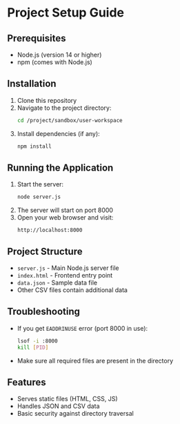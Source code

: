 # Project Setup Guide

## Prerequisites
- Node.js (version 14 or higher)
- npm (comes with Node.js)

## Installation
1. Clone this repository
2. Navigate to the project directory:
   ```bash
   cd /project/sandbox/user-workspace
   ```
3. Install dependencies (if any):
   ```bash
   npm install
   ```

## Running the Application
1. Start the server:
   ```bash
   node server.js
   ```
2. The server will start on port 8000
3. Open your web browser and visit:
   ```
   http://localhost:8000
   ```

## Project Structure
- `server.js` - Main Node.js server file
- `index.html` - Frontend entry point
- `data.json` - Sample data file
- Other CSV files contain additional data

## Troubleshooting
- If you get `EADDRINUSE` error (port 8000 in use):
  ```bash
  lsof -i :8000
  kill [PID]
  ```
- Make sure all required files are present in the directory

## Features
- Serves static files (HTML, CSS, JS)
- Handles JSON and CSV data
- Basic security against directory traversal
